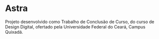 # Astra
Projeto desenvolvido como Trabalho de Conclusão de Curso, do curso de Design Digital, ofertado pela Universidade Federal do Ceará, Campus Quixadá.

